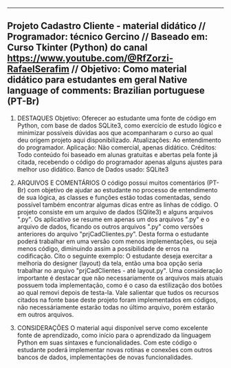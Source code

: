 ---------------------------------------------------------------------------------------------
Projeto Cadastro Cliente - material didático // 
Programador: técnico Gercino  //
Baseado em: Curso Tkinter (Python) do canal https://www.youtube.com/@RfZorzi-RafaelSerafim //
Objetivo: Como material didático para estudantes em geral
Native language of comments: Brazilian portuguese (PT-Br)
---------------------------------------------------------------------------------------------
1. DESTAQUES
Objetivo: Oferecer ao estudante uma fonte de código em Python, com base de dados SQLite3, como exercício de estudo lógico e minimizar possíveis dúvidas aos que acompanharam o curso ao qual deu origem projeto aqui disponibilizado.
Atualizações: Ao entendimento do programador.
Aplicação: Não comercial, apenas didático.
Créditos: Todo conteúdo foi baseado em alunas gratuitas e abertas pela fonte já citada, recebendo o código do programador apenas alguns ajustes para melhor uso didático.
Banco de Dados usado: SQLite3

2. ARQUIVOS E COMENTÁRIOS
O código possui muitos comentários (PT-Br) com objetivo de ajudar ao estudante no processo de entendimento de sua lógica, as classes e funções estão todas comentadas, sendo possível também encontrar algumas dicas entre as linhas de código.
O projeto consiste em um arquivo de dados (SQlite3) e alguns arquivos ".py". Os aplicativo se resume em apenas um dos arquivos ".py" e o arquivo de dados, ficando os outros arquivos ".py" como versões anteriores do arquivo "prjCadClientes.py". Desta forma o estudante poderá trabalhar em uma versão com menos implementações, ou seja menos código, diminuindo assim a possibilidade de erros na codificação. Cito o seguinte exemplo: O estudante deseja exercitar a melhoria do designer (layout) da tela, então uma boa opção seria trabalhar no arquivo "prjCadClientes - até layout.py". Uma consideração importante é destacar que não necessariamente os arquivos mais atuais possuem toda implementação, como é o caso da estilização dos botões ao qual removi depois de testa-la. Vale salientar que tudos os recursos citados na fonte base deste projeto foram implementados em códigos, não necessáriamente estarão todas no último arquivo, porém estarão em outros arquivos.

3. CONSIDERAÇÕES
O material aqui disponível serve como excelente fonte de aprendizado, como início para o aprendizado da linguagem Python em suas sintaxes e funcionalidades. Com este código o estudante poderá implementar novas rotinas e conexões com outros bancos de dados, implementações de novas funcionalidades.


